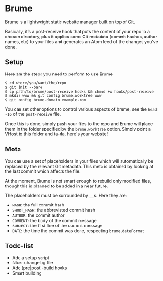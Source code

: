 Brume
=====

Brume is a lightweight static website manager built on top of [Git][1].

Basically, it’s a post-receive hook that puts the content of your repo to a
chosen directory, plus it applies some Git metadata (commit hashes, author
names, etc) to your files and generates an Atom feed of the changes you’ve done.

## Setup

Here are the steps you need to perform to use Brume

    $ cd where/you/want/the/repo
    $ git init --bare
    $ cp path/to/brume/post-receive hooks && chmod +x hooks/post-receive
    $ mkdir www && git config brume.worktree www
    $ git config brume.domain example.com

You can set other options to control various aspects of brume, see the
`head -16` of the `post-receive` file.

Once this is done, simply push your files to the repo and Brume will place them
in the folder specified by the `brume.worktree` option. Simply point a VHost to
this folder and ta-da, here's your website!

## Meta

You can use a set of placeholders in your files which will automatically be
replaced by the relevant Git metadata. This meta is obtained by looking at
the last commit which affects the file.

At the moment, Brume is not smart enough to rebuild only modified files, though
this is planned to be added in a near future.

The placeholders must be surrounded by `__`s. Here they are:

* `HASH`: the full commit hash
* `SHORT_HASH`: the abbreviated commit hash
* `AUTHOR`: the commit author
* `COMMENT`: the body of the commit message
* `SUBJECT`: the first line of the commit message
* `DATE`: the time the commit was done, respecting `brume.dateFormat`

## Todo-list

* Add a setup script
* Nicer changelog file
* Add (pre|post)-build hooks
* Smart building

[1]: http://git-scm.com/

